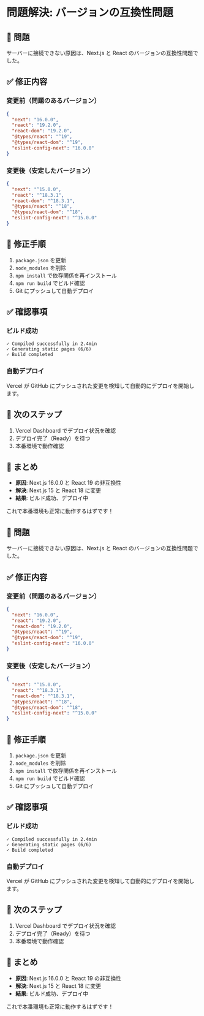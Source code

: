 # 問題解決: バージョンの互換性問題

## 🔴 問題

サーバーに接続できない原因は、Next.js と React のバージョンの互換性問題でした。

## ✅ 修正内容

### 変更前（問題のあるバージョン）

```json
{
  "next": "16.0.0",
  "react": "19.2.0",
  "react-dom": "19.2.0",
  "@types/react": "^19",
  "@types/react-dom": "^19",
  "eslint-config-next": "16.0.0"
}
```

### 変更後（安定したバージョン）

```json
{
  "next": "^15.0.0",
  "react": "^18.3.1",
  "react-dom": "^18.3.1",
  "@types/react": "^18",
  "@types/react-dom": "^18",
  "eslint-config-next": "^15.0.0"
}
```

## 🔧 修正手順

1. `package.json` を更新
2. `node_modules` を削除
3. `npm install` で依存関係を再インストール
4. `npm run build` でビルド確認
5. Git にプッシュして自動デプロイ

## ✅ 確認事項

### ビルド成功

```
✓ Compiled successfully in 2.4min
✓ Generating static pages (6/6)
✓ Build completed
```

### 自動デプロイ

Vercel が GitHub にプッシュされた変更を検知して自動的にデプロイを開始します。

## 🎯 次のステップ

1. Vercel Dashboard でデプロイ状況を確認
2. デプロイ完了（Ready）を待つ
3. 本番環境で動作確認

## 📝 まとめ

- **原因**: Next.js 16.0.0 と React 19 の非互換性
- **解決**: Next.js 15 と React 18 に変更
- **結果**: ビルド成功、デプロイ中

これで本番環境も正常に動作するはずです！

## 🔴 問題

サーバーに接続できない原因は、Next.js と React のバージョンの互換性問題でした。

## ✅ 修正内容

### 変更前（問題のあるバージョン）

```json
{
  "next": "16.0.0",
  "react": "19.2.0",
  "react-dom": "19.2.0",
  "@types/react": "^19",
  "@types/react-dom": "^19",
  "eslint-config-next": "16.0.0"
}
```

### 変更後（安定したバージョン）

```json
{
  "next": "^15.0.0",
  "react": "^18.3.1",
  "react-dom": "^18.3.1",
  "@types/react": "^18",
  "@types/react-dom": "^18",
  "eslint-config-next": "^15.0.0"
}
```

## 🔧 修正手順

1. `package.json` を更新
2. `node_modules` を削除
3. `npm install` で依存関係を再インストール
4. `npm run build` でビルド確認
5. Git にプッシュして自動デプロイ

## ✅ 確認事項

### ビルド成功

```
✓ Compiled successfully in 2.4min
✓ Generating static pages (6/6)
✓ Build completed
```

### 自動デプロイ

Vercel が GitHub にプッシュされた変更を検知して自動的にデプロイを開始します。

## 🎯 次のステップ

1. Vercel Dashboard でデプロイ状況を確認
2. デプロイ完了（Ready）を待つ
3. 本番環境で動作確認

## 📝 まとめ

- **原因**: Next.js 16.0.0 と React 19 の非互換性
- **解決**: Next.js 15 と React 18 に変更
- **結果**: ビルド成功、デプロイ中

これで本番環境も正常に動作するはずです！
